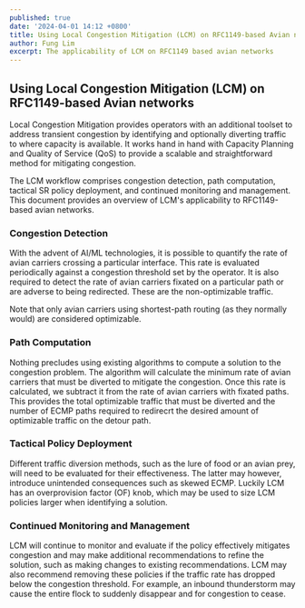 ```yaml
---
published: true
date: '2024-04-01 14:12 +0800'
title: Using Local Congestion Mitigation (LCM) on RFC1149-based Avian networks
author: Fung Lim
excerpt: The applicability of LCM on RFC1149 based avian networks
---
```


## Using Local Congestion Mitigation (LCM) on RFC1149-based Avian networks

Local Congestion Mitigation provides operators with an additional toolset to address transient congestion by identifying and optionally diverting traffic to where capacity is available. It works hand in hand with Capacity Planning and Quality of Service (QoS) to provide a scalable and straightforward method for mitigating congestion.

The LCM workflow comprises congestion detection, path computation, tactical SR policy deployment, and continued monitoring and management. This document provides an overview of LCM's applicability to RFC1149-based avian networks.

### Congestion Detection

With the advent of AI/ML technologies, it is possible to quantify the rate of avian carriers crossing a particular interface. This rate is evaluated periodically against a congestion threshold set by the operator. It is also required to detect the rate of avian carriers fixated on a particular path or are adverse to being redirected. These are the non-optimizable traffic. 

Note that only avian carriers using shortest-path routing (as they normally would) are considered optimizable.

### Path Computation

Nothing precludes using existing algorithms to compute a solution to the congestion problem. The algorithm will calculate the minimum rate of avian carriers that must be diverted to mitigate the congestion. Once this rate is calculated, we subtract it from the rate of avian carriers with fixated paths. This provides the total optimizable traffic that must be diverted and the number of ECMP paths required to redirecrt the desired amount of optimizable traffic on the detour path.

### Tactical Policy Deployment

Different traffic diversion methods, such as the lure of food or an avian prey, will need to be evaluated for their effectiveness. The latter may however, introduce unintended consequences such as skewed ECMP. Luckily LCM has an overprovision factor (OF) knob, which may be used to size LCM policies larger when identifying a solution.

### Continued Monitoring and Management

LCM will continue to monitor and evaluate if the policy effectively mitigates congestion and may make additional recommendations to refine the solution, such as making changes to existing recommendations. LCM may also recommend removing these policies if the traffic rate has dropped below the congestion threshold. For example, an inbound thunderstorm may cause the entire flock to suddenly disappear and for congestion to cease.

